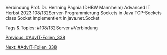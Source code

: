 Verbindung
Prof. Dr. Henning Pagnia (DHBW Mannheim) Advanced IT Herbst 2023 108/132Server-Programmierung Sockets in Java
TCP-Sockets
class Socket
implementiert in java.net.Socket

   Tags & Topics:
   #108/132Server
   #Verbindung

[Previous: #AdvIT-Folien_338](AdvIT-Folien_338.md)

[Next: #AdvIT-Folien_338](AdvIT-Folien_338.md)